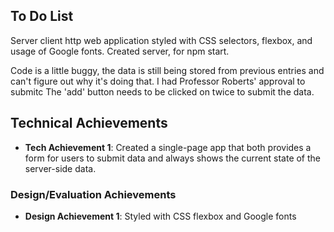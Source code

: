 ## To Do List
Server client http web application styled with CSS selectors, flexbox, and usage of Google fonts. Created server, for npm start. 

Code is a little buggy, the data is still being stored from previous entries and can't figure out why it's doing that. I had Professor Roberts' approval to submitc
The 'add' button needs to be clicked on twice to submit the data. 

## Technical Achievements
- **Tech Achievement 1**: Created a single-page app that both provides a form for users to submit data and always shows the current state of the server-side data. 

### Design/Evaluation Achievements
- **Design Achievement 1**: Styled with CSS flexbox and Google fonts
